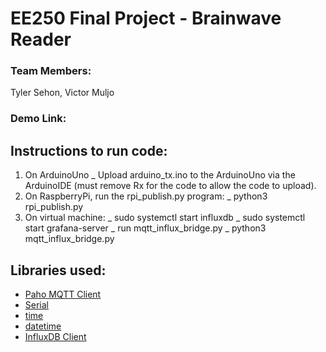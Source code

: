 # EE250 Final Project - Brainwave Reader
### Team Members: 
Tyler Sehon, Victor Muljo
### **Demo Link:**

## **Instructions to run code:**

1. On ArduinoUno
   _ Upload arduino_tx.ino to the ArduinoUno via the ArduinoIDE (must remove Rx for the code to allow the code to upload). 
2. On RaspberryPi, run the rpi_publish.py program:
   _ python3 rpi_publish.py
3. On virtual machine:
   _ sudo systemctl start influxdb
   _ sudo systemctl start grafana-server
   _ run mqtt_influx_bridge.py
     _ python3 mqtt_influx_bridge.py


## Libraries used:
- [Paho MQTT Client](https://github.com/eclipse/paho.mqtt.python)
- [Serial](https://pythonhosted.org/pyserial/index.html)
- [time](https://docs.python.org/3/library/time.html)
- [datetime](https://docs.python.org/3/library/datetime.html#module-datetime)
- [InfluxDB Client](https://github.com/influxdata/influxdb-python)

